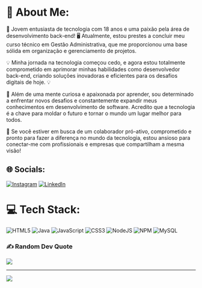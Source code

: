 # 💫 About Me:
🚀 Jovem entusiasta de tecnologia com 18 anos e uma paixão pela área de desenvolvimento back-end! 🖥️ Atualmente, estou prestes a concluir meu curso técnico em Gestão Administrativa, que me proporcionou uma base sólida em organização e gerenciamento de projetos.

💡 Minha jornada na tecnologia começou cedo, e agora estou totalmente comprometido em aprimorar minhas habilidades como desenvolvedor back-end, criando soluções inovadoras e eficientes para os desafios digitais de hoje. 💡

🌟 Além de uma mente curiosa e apaixonada por aprender, sou determinado a enfrentar novos desafios e constantemente expandir meus conhecimentos em desenvolvimento de software. Acredito que a tecnologia é a chave para moldar o futuro e tornar o mundo um lugar melhor para todos.

🔧 Se você estiver em busca de um colaborador pró-ativo, comprometido e pronto para fazer a diferença no mundo da tecnologia, estou ansioso para conectar-me com profissionais e empresas que compartilham a mesma visão!


## 🌐 Socials:
[![Instagram](https://img.shields.io/badge/Instagram-%23E4405F.svg?logo=Instagram&logoColor=white)](https://instagram.com/w3b_fihdokira) [![LinkedIn](https://img.shields.io/badge/LinkedIn-%230077B5.svg?logo=linkedin&logoColor=white)](https://linkedin.com/in/GabrielAugustoBernardesLino) 

# 💻 Tech Stack:
![HTML5](https://img.shields.io/badge/html5-%23E34F26.svg?style=for-the-badge&logo=html5&logoColor=white) ![Java](https://img.shields.io/badge/java-%23ED8B00.svg?style=for-the-badge&logo=java&logoColor=white) ![JavaScript](https://img.shields.io/badge/javascript-%23323330.svg?style=for-the-badge&logo=javascript&logoColor=%23F7DF1E) ![CSS3](https://img.shields.io/badge/css3-%231572B6.svg?style=for-the-badge&logo=css3&logoColor=white) ![NodeJS](https://img.shields.io/badge/node.js-6DA55F?style=for-the-badge&logo=node.js&logoColor=white) ![NPM](https://img.shields.io/badge/NPM-%23000000.svg?style=for-the-badge&logo=npm&logoColor=white) ![MySQL](https://img.shields.io/badge/mysql-%2300f.svg?style=for-the-badge&logo=mysql&logoColor=white)

### ✍️ Random Dev Quote
![](https://quotes-github-readme.vercel.app/api?type=horizontal&theme=radical)

---
[![](https://visitcount.itsvg.in/api?id=GabrielAugustoBer&icon=0&color=0)](https://visitcount.itsvg.in)

<!-- Proudly created with GPRM ( https://gprm.itsvg.in ) -->
